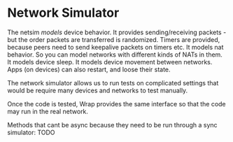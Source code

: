 # Network Simulator

The netsim _models_ device behavior. It provides sending/receiving packets - but the order packets are transferred is randomized. Timers are provided, because peers need to send keepalive packets on timers etc. It models nat behavior. So you can model networks with different kinds of NATs in them. It models device sleep. It models device movement between networks. Apps (on devices) can also restart, and loose their state.

The network simulator allows us to run tests on complicated settings that would be require many devices and networks to test manually.

Once the code is tested, Wrap provides the same interface so that the code may run in the real network.

Methods that cant be async because they need to be run through a sync simulator: TODO

